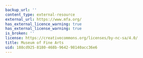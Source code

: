```yaml
---
backup_url: ''
content_type: external-resource
external_url: https://www.mfa.org/
has_external_licence_warning: true
has_external_license_warning: true
is_broken: ''
license: https://creativecommons.org/licenses/by-nc-sa/4.0/
title: Museum of Fine Arts
uid: 188cd925-8180-468b-9642-98140acc36e6
---
```

